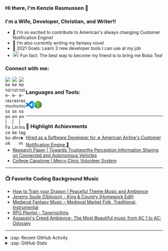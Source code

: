### Hi there, I'm Kenzie Rasmussen 👋 



### I'm a Wife, Developer, Christian, and Writer!!

- 👯 I'm so excited to contribute to American's always changing Customer Notification Engine!
- 🌱 I’m also currently writing my fantasy novel
- 🥅 2021 Goals: Learn 3 new developer tools I can use at my job
- <img src="https://emoji.gg/assets/emoji/9985_Boba.png" width="20" height="20" /> Fun fact: The best way to become my friend is to bring me Boba Tea!

### Connect with me:

[<img align="left" alt="kenzie-rasmussen | Facebook" width="22px" src="https://cdn.icon-icons.com/icons2/1826/PNG/512/4202110facebooklogosocialsocialmedia-115707_115594.png" />][facebook]
[<img align="left" alt="kenzie-rasmussen | LinkedIn" width="22px" src="https://cdn-icons-png.flaticon.com/512/174/174857.png" />][linkedin]
[<img align="left" alt="kenzie-rasmussen | Instagram" width="22px" src="https://cdn2.iconfinder.com/data/icons/social-media-2285/512/1_Instagram_colored_svg_1-512.png" />][instagram]

<br />

### Languages and Tools:

<img align="left" alt="Visual Studio Code" width="26px" src="https://raw.githubusercontent.com/github/explore/80688e429a7d4ef2fca1e82350fe8e3517d3494d/topics/visual-studio-code/visual-studio-code.png" />
<img align="left" alt="Node.js" width="26px" src="https://raw.githubusercontent.com/github/explore/80688e429a7d4ef2fca1e82350fe8e3517d3494d/topics/nodejs/nodejs.png" />

<br />
<br />

---

### 📕 Highlight Achievments

<!-- ACHIEVEMENT-LIST:START -->
- [Hired as a Software Developer for ✈️ American Airline's Customer Notification Engine 🎉]([linkedin])
- [Research Paper | Towards Trustworthy Perception Information Sharing on Connected and Autonomous Vehicles](https://ieeexplore.ieee.org/document/9138639)
- [College Capstone | Mercy Clinic Volunteer System](https://dev.to/codestackr/microinteractions-password-validation-animation-5629)
<!-- BLOG-POST-LIST:END -->

---

### 📺 Favorite Coding Background Music

<!-- YOUTUBE:START -->
- [How to Train your Dragon | Peaceful Theme Music and Ambience](https://youtu.be/M7iXsGh5YP0)
- [Jeremy Soule (Oblivion) - King & Country (Homework Edit)](https://youtu.be/h9WudJDkeBI)
- [Medieval Fantasy Music – Medieval Market Folk, Traditional, Instrumental](https://youtu.be/qSbSszLKtYM)
- [RPG Playlist - Taverns/Inns](https://youtu.be/fIuO3RpMvHg)
- [Assassin's Creed Ambience- The Most Beautiful music from AC 1 to AC: Odyssey](https://youtu.be/9QvRjjNzRMQ)
<!-- YOUTUBE:END -->

---

<details>
  <summary>:zap: Recent GitHub Activity</summary>
  
<!--START_SECTION:activity-->
1. 🗣 Commented on [#2](https://github.com/codeSTACKr/portfolio-sass/issues/2) in [codeSTACKr/portfolio-sass](https://github.com/codeSTACKr/portfolio-sass)
2. ❗️ Closed issue [#2](https://github.com/codeSTACKr/portfolio-sass/issues/2) in [codeSTACKr/portfolio-sass](https://github.com/codeSTACKr/portfolio-sass)
3. ❌ Closed PR [#11](https://github.com/codeSTACKr/free-developer-resources/pull/11) in [codeSTACKr/free-developer-resources](https://github.com/codeSTACKr/free-developer-resources)
4. 🗣 Commented on [#11](https://github.com/codeSTACKr/free-developer-resources/issues/11) in [codeSTACKr/free-developer-resources](https://github.com/codeSTACKr/free-developer-resources)
5. 🎉 Merged PR [#10](https://github.com/codeSTACKr/free-developer-resources/pull/10) in [codeSTACKr/free-developer-resources](https://github.com/codeSTACKr/free-developer-resources)
<!--END_SECTION:activity-->

</details>

<details>
  <summary>:zap: GitHub Stats</summary>

  <img align="left" alt="Kenzie's GitHub Stats" src="https://github-readme-stats.codestackr.vercel.app/api?username=kenzie-rasmussen&show_icons=true&hide_border=true" />

</details>

[facebook]: https://www.facebook.com/kenzie.clarke.10/
[instagram]: https://instagram.com/kenzie.rasmussen.10
[linkedin]: https://www.linkedin.com/in/kenzieclarke07/

